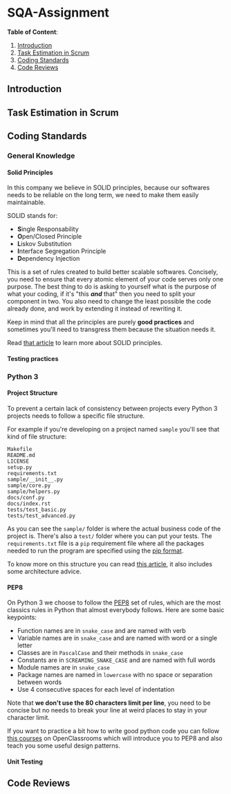 # SQA-Assignment

**Table of Content**:
1. [Introduction](https://github.com/Harmos274/SQA-Assignment#introduction)
2. [Task Estimation in Scrum](https://github.com/Harmos274/SQA-Assignment#task-estimation-in-scrum)
3. [Coding Standards](https://github.com/Harmos274/SQA-Assignment#coding-standards)
4. [Code Reviews](https://github.com/Harmos274/SQA-Assignment#code-reviews)

## Introduction

## Task Estimation in Scrum

## Coding Standards

### General Knowledge

#### Solid Principles

In this company we believe in SOLID principles, because our softwares needs to be reliable on the long term, we need to make them easily maintainable.

SOLID stands for:
- **S**ingle Responsability
- **O**pen/Closed Principle
- **L**iskov Substitution
- **I**nterface Segregation Principle
- **D**ependency Injection

This is a set of rules created to build better scalable softwares.
Concisely, you need to ensure that every atomic element of your code serves only one purpose. The best thing to do is asking to yourself what is the purpose of what your coding, if it's "this ***and*** that" then you need to split your component in two. You also need to change the least possible the code already done, and work by extending it instead of rewriting it.

Keep in mind that all the principles are purely **good practices** and sometimes you'll need to transgress them because the situation needs it.

Read [that article](https://stackify.com/solid-design-principles/) to learn more about SOLID principles.

#### Testing practices

### Python 3

#### Project Structure

To prevent a certain lack of consistency between projects every Python 3 projects needs to follow a specific file structure.

For example if you're developing on a project named `sample` you'll see that kind of file structure:

```
Makefile
README.md
LICENSE
setup.py
requirements.txt
sample/__init__.py
sample/core.py
sample/helpers.py
docs/conf.py
docs/index.rst
tests/test_basic.py
tests/test_advanced.py
```

As you can see the `sample/` folder is where the actual business code of the project is. There's also a `test/` folder where you can put your tests.
The `requirements.txt` file is a `pip` requirement file where all the packages needed to run the program are specified using the [pip format](https://pip.pypa.io/en/stable/reference/requirements-file-format/#example).

To know more on this structure you can read [this article](https://docs.python-guide.org/writing/structure/), it also includes some architecture advice.

#### PEP8 

On Python 3 we choose to follow the [PEP8](https://realpython.com/python-pep8/) set of rules, which are the most classics rules in Python that almost everybody follows. Here are some basic keypoints:

- Function names are in `snake_case` and are named with verb
- Variable names are in `snake_case` and are named with word or a single letter
- Classes are in `PascalCase` and their methods in `snake_case`
- Constants are in `SCREAMING_SNAKE_CASE` and are named with full words
- Module names are in `snake_case`
- Package names are named in `lowercase` with no space or separation between words
- Use 4 consecutive spaces for each level of indentation

Note that **we don't use the 80 characters limit per line**, you need to be concise but no needs to break your line at weird places to stay in your character limit.

If you want to practice a bit how to write good python code you can follow [this courses](https://openclassrooms.com/en/courses/6900866-write-maintainable-python-code) on OpenClassrooms which will introduce you to PEP8 and also teach you some useful design patterns.

#### Unit Testing

## Code Reviews

